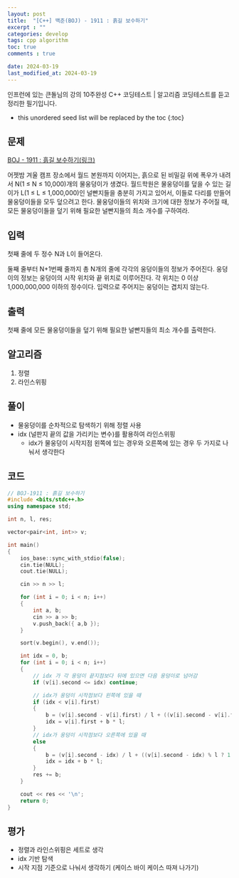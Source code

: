 ```yaml
---
layout: post
title:  "[C++] 백준(BOJ) - 1911 : 흙길 보수하기"
excerpt : ""
categories: develop
tags: cpp algorithm
toc: true
comments : true

date: 2024-03-19
last_modified_at: 2024-03-19
---
```

> <span style="font-size: 80%">
인프런에 있는 큰돌님의 강의 10주완성 C++ 코딩테스트 | 알고리즘 코딩테스트를 듣고 정리한 필기입니다.</span>

<!--more-->

* this unordered seed list will be replaced by the toc
{:toc}

## 문제 

[BOJ - 1911 : 흙길 보수하기(링크)](https://www.acmicpc.net/problem/1911) 

어젯밤 겨울 캠프 장소에서 월드 본원까지 이어지는, 흙으로 된 비밀길 위에 폭우가 내려서 N(1 ≤ N ≤ 10,000)개의 물웅덩이가 생겼다. 월드학원은 물웅덩이를 덮을 수 있는 길이가 L(1 ≤ L ≤ 1,000,000)인 널빤지들을 충분히 가지고 있어서, 이들로 다리를 만들어 물웅덩이들을 모두 덮으려고 한다. 물웅덩이들의 위치와 크기에 대한 정보가 주어질 때, 모든 물웅덩이들을 덮기 위해 필요한 널빤지들의 최소 개수를 구하여라.

## 입력
첫째 줄에 두 정수 N과 L이 들어온다.

둘째 줄부터 N+1번째 줄까지 총 N개의 줄에 각각의 웅덩이들의 정보가 주어진다. 웅덩이의 정보는 웅덩이의 시작 위치와 끝 위치로 이루어진다. 각 위치는 0 이상 1,000,000,000 이하의 정수이다. 입력으로 주어지는 웅덩이는 겹치지 않는다.

## 출력
첫째 줄에 모든 물웅덩이들을 덮기 위해 필요한 널빤지들의 최소 개수를 출력한다.

## 알고리즘
1. 정렬
2. 라인스위핑

## 풀이
- 물웅덩이를 순차적으로 탐색하기 위해 정렬 사용
- idx (널판지 끝의 값을 가리키는 변수)를 활용하여 라인스위핑
  - idx가 물웅덩이 시작지점 왼쪽에 있는 경우와 오른쪽에 있는 경우 두 가지로 나눠서 생각한다

## 코드
```cpp
// BOJ-1911 : 흙길 보수하기
#include <bits/stdc++.h>
using namespace std;

int n, l, res;

vector<pair<int, int>> v;

int main()
{
	ios_base::sync_with_stdio(false);
	cin.tie(NULL);
	cout.tie(NULL);

	cin >> n >> l;

	for (int i = 0; i < n; i++)
	{
		int a, b;
		cin >> a >> b;
		v.push_back({ a,b });
	}

	sort(v.begin(), v.end());

	int idx = 0, b;
	for (int i = 0; i < n; i++)
	{
		// idx 가 각 웅덩이 끝지점보다 뒤에 있으면 다음 웅덩이로 넘어감
		if (v[i].second <= idx) continue;

		// idx가 웅덩이 시작점보다 왼쪽에 있을 때
		if (idx < v[i].first)
		{
			b = (v[i].second - v[i].first) / l + ((v[i].second - v[i].first) % l ? 1 :0); // 나누어 떨어지면 0, 나머지 남으면 1
			idx = v[i].first + b * l;
		}
		// idx가 웅덩이 시작점보다 오른쪽에 있을 때
		else
		{
			b = (v[i].second - idx) / l + ((v[i].second - idx) % l ? 1 : 0);
			idx = idx + b * l;
		}
		res += b;
	}

	cout << res << '\n';
	return 0;
}
```

## 평가  
- 정렬과 라인스위핑은 세트로 생각
- idx 기반 탐색
- 시작 지점 기준으로 나눠서 생각하기 (케이스 바이 케이스 따져 나가기)